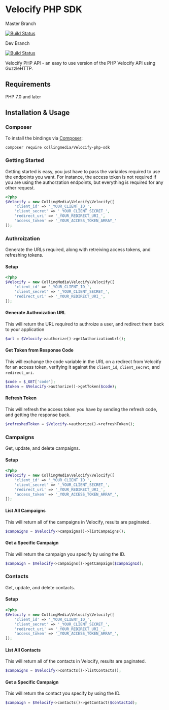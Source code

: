 # Velocify PHP SDK

Master Branch

[![Build Status](https://travis-ci.org/Colling-Media/Velocify-PHP-SDK.svg?branch=master)](https://travis-ci.org/Colling-Media/Velocify-PHP-SDK)

Dev Branch

[![Build Status](https://travis-ci.org/Colling-Media/Velocify-PHP-SDK.svg?branch=dev)](https://travis-ci.org/Colling-Media/Velocify-PHP-SDK)

Velocify PHP API - an easy to use version of the PHP Velocify API using GuzzleHTTP.

## Requirements

PHP 7.0 and later

## Installation & Usage
### Composer

To install the bindings via [Composer](http://getcomposer.org/):

```
composer require collingmedia/Velocify-php-sdk
```


### Getting Started

Getting started is easy, you just have to pass the variables required to use the endpoints you want. For instance, the access token is not required if you are using the authorzation endpoints, but everything is required for any other request.

```php
<?php
$Velocify = new CollingMedia\Velocify\Velocify([
    'client_id' => '_YOUR_CLIENT_ID_',
    'client_secret' => '_YOUR_CLIENT_SECRET_',
    'redirect_uri' => '_YOUR_REDIRECT_URI_',
    'access_token' => '_YOUR_ACCESS_TOKEN_ARRAY_'
]);
```

### Authroization

Generate the URLs required, along with retreiving access tokens, and refreshing tokens.

#### Setup
```php
<?php
$Velocify = new CollingMedia\Velocify\Velocify([
    'client_id' => '_YOUR_CLIENT_ID_',
    'client_secret' => '_YOUR_CLIENT_SECRET_',
    'redirect_uri' => '_YOUR_REDIRECT_URI_',
]);
```

#### Generate Authroization URL
This will return the URL required to authroize a user, and redirect them back to your application
```php
$url = $Velocify->authorize()->getAuthorizationUrl();
```

#### Get Token from Response Code
This will exchange the code variable in the URL on a redirect from Velocify for an access token, verifying it against the `client_id`, `client_secret`, and `redirect_uri`.
```php
$code = $_GET['code'];
$token = $Velocify->authorize()->getToken($code);
```

#### Refresh Token
This will refresh the access token you have by sending the refresh code, and getting the response back.
```php
$refreshedToken = $Velocify->authorize()->refreshToken();
```


### Campaigns

Get, update, and delete campaigns.

#### Setup
```php
<?php
$Velocify = new CollingMedia\Velocify\Velocify([
    'client_id' => '_YOUR_CLIENT_ID_',
    'client_secret' => '_YOUR_CLIENT_SECRET_',
    'redirect_uri' => '_YOUR_REDIRECT_URI_',
    'access_token' => '_YOUR_ACCESS_TOKEN_ARRAY_',
]);
```

#### List All Campaigns
This will return all of the campaigns in Velocify, results are paginated.
```php
$campaigns = $Velocify->campaigns()->listCampaigns();
```

#### Get a Specific Campaign
This will return the campaign you specify by using the ID.
```php
$campaign = $Velocify->campaigns()->getCampaign($campaignId);
```


### Contacts

Get, update, and delete contacts.

#### Setup
```php
<?php
$Velocify = new CollingMedia\Velocify\Velocify([
    'client_id' => '_YOUR_CLIENT_ID_',
    'client_secret' => '_YOUR_CLIENT_SECRET_',
    'redirect_uri' => '_YOUR_REDIRECT_URI_',
    'access_token' => '_YOUR_ACCESS_TOKEN_ARRAY_',
]);
```

#### List All Contacts
This will return all of the contacts in Velocify, results are paginated.
```php
$campaigns = $Velocify->contacts()->listContacts();
```

#### Get a Specific Campaign
This will return the contact you specify by using the ID.
```php
$campaign = $Velocify->contacts()->getContact($contactId);
```
